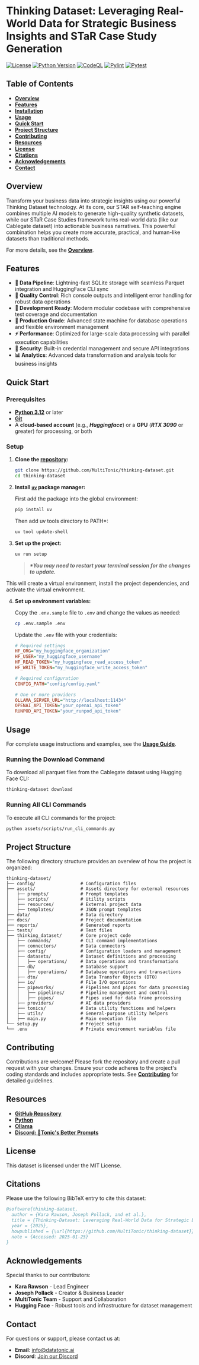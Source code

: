 # Thinking Dataset: Leveraging Real-World Data for Strategic Business Insights and STaR Case Study Generation

[![License](https://img.shields.io/github/license/MultiTonic/thinking-dataset)](LICENSE)
[![Python Version](https://img.shields.io/badge/python-3.12%2B-blue)](https://www.python.org/downloads/)
[![CodeQL](https://github.com/MultiTonic/thinking-dataset/actions/workflows/github-code-scanning/codeql/badge.svg)](https://github.com/MultiTonic/thinking-dataset/actions/workflows/github-code-scanning/codeql)
[![Pylint](https://github.com/MultiTonic/thinking-dataset/actions/workflows/pylint.yml/badge.svg?branch=main)](https://github.com/MultiTonic/thinking-dataset/actions/workflows/pylint.yml)
[![Pytest](https://github.com/MultiTonic/thinking-dataset/actions/workflows/pytest.yml/badge.svg)](https://github.com/MultiTonic/thinking-dataset/actions/workflows/pytest.yml)

## Table of Contents

- [**Overview**](#overview)
- [**Features**](#features)
- [**Installation**](#installation)
- [**Usage**](#usage)
- [**Quick Start**](#quick-start)
- [**Project Structure**](#project-structure)
- [**Contributing**](#contributing)
- [**Resources**](#resources)
- [**License**](#license)
- [**Citations**](#citations)
- [**Acknowledgements**](#acknowledgements)
- [**Contact**](#contact)

## Overview

Transform your business data into strategic insights using our powerful Thinking Dataset technology. At its core, our STAR self-teaching engine combines multiple AI models to generate high-quality synthetic datasets, while our STaR Case Studies framework turns real-world data (like our Cablegate dataset) into actionable business narratives. This powerful combination helps you create more accurate, practical, and human-like datasets than traditional methods.

For more details, see the [**Overview**](docs/00_OVERVIEW.md).

## Features

- **🔄 Data Pipeline**: Lightning-fast SQLite storage with seamless Parquet integration and HuggingFace CLI sync
- **🎯 Quality Control**: Rich console outputs and intelligent error handling for robust data operations
- **🔧 Development Ready**: Modern modular codebase with comprehensive test coverage and documentation
- **🚀 Production Grade**: Advanced state machine for database operations and flexible environment management
- **⚡ Performance**: Optimized for large-scale data processing with parallel execution capabilities
- **🔐 Security**: Built-in credential management and secure API integrations
- **📊 Analytics**: Advanced data transformation and analysis tools for business insights

## Quick Start

### Prerequisites

- [**Python 3.12**](https://www.python.org/downloads/release/python-3128/) or later
- [**Git**](https://git-scm.com/)
- A **cloud-based account** (e.g., ***Huggingface***) or a **GPU** (***RTX 3090*** or greater) for processing, or both

### Setup

1. **Clone the [repository](https://github.com/MultiTonic/thinking-dataset.git):**

    ```bash
    git clone https://github.com/MultiTonic/thinking-dataset.git
    cd thinking-dataset
    ```

2. **Install [`uv`](https://docs.astral.sh/uv/) package manager:**

    First add the package into the global environment:
    ```bash
    pip install uv
    ```

    Then add uv tools directory to PATH*:
    ```bash
    uv tool update-shell
    ```

3. **Set up the project:**
    ```bash
    uv run setup
    ```

    >___*You may need to restart your terminal session for the changes to update.___

This will create a virtual environment, install the project dependencies, and activate the virtual environment.

4. **Set up environment variables:**

    Copy the `.env.sample` file to `.env` and change the values as needed:
    ```bash
    cp .env.sample .env
    ```

    Update the `.env` file with your credentials:
    ```ini
    # Required settings
    HF_ORG="my_huggingface_organization"
    HF_USER="my_huggingface_username"
    HF_READ_TOKEN="my_huggingface_read_access_token"
    HF_WRITE_TOKEN="my_huggingface_write_access_token"

    # Required configuration
    CONFIG_PATH="config/config.yaml"

    # One or more providers
    OLLAMA_SERVER_URL="http://localhost:11434"
    OPENAI_API_TOKEN="your_openai_api_token"
    RUNPOD_API_TOKEN="your_runpod_api_token"
    ```

## Usage

For complete usage instructions and examples, see the [**Usage Guide**](docs/05_USAGE.md).

### Running the Download Command

To download all parquet files from the Cablegate dataset using Hugging Face CLI:
```bash
thinking-dataset download
```

### Running All CLI Commands

To execute all CLI commands for the project:
```bash
python assets/scripts/run_cli_commands.py
```

## Project Structure

The following directory structure provides an overview of how the project is organized:

```
thinking-dataset/
├── config/                 # Configuration files
├── assets/                 # Assets directory for external resources
│   ├── prompts/            # Prompt templates
│   ├── scripts/            # Utility scripts
│   ├── resources/          # External project data
│   ├── templates/          # JSON prompt templates
├── data/                   # Data directory
├── docs/                   # Project documentation
├── reports/                # Generated reports
├── tests/                  # Test files
├── thinking_dataset/       # Core project code
│   ├── commands/           # CLI command implementations
│   ├── connectors/         # Data connectors
│   ├── config/             # Configuration loaders and management
│   ├── datasets/           # Dataset definitions and processing
│   │   ├── operations/     # Data operations and transformations
│   ├── db/                 # Database support
│   │   ├── operations/     # Database operations and transactions
│   ├── dto/                # Data Transfer Objects (DTO)
│   ├── io/                 # File I/O operations
│   ├── pipeworks/          # Pipelines and pipes for data processing
│   │   ├── pipelines/      # Pipeline management and control
│   │   ├── pipes/          # Pipes used for data frame processing
│   ├── providers/          # AI data providers
│   ├── tonics/             # Data utility functions and helpers
│   ├── utils/              # General-purpose utility helpers
│   ├── main.py             # Main execution file
└── setup.py                # Project setup
└── .env                    # Private environment variables file
```

## Contributing

Contributions are welcome! Please fork the repository and create a pull request with your changes. Ensure your code adheres to the project's coding standards and includes appropriate tests. See [**Contributing**](CONTRIBUTING.md) for detailed guidelines.

## Resources

- **[GitHub Repository](https://github.com/MultiTonic/thinking-dataset)**
- **[Python](https://www.python.org/downloads/)**
- **[Ollama](https://ollama.com/)**
- **[Discord: 🌟Tonic's Better Prompts](https://discord.gg/RgxcdVFjpz)**

## License

This dataset is licensed under the MIT License.

## Citations

Please use the following BibTeX entry to cite this dataset:

```bibtex
@software{thinking-dataset,
  author = {Kara Rawson, Joseph Pollack, and et al.},
  title = {Thinking-Dataset: Leveraging Real-World Data for Strategic Business Insights and STaR Case Study Generation},
  year = {2025},
  howpublished = {\url{https://github.com/MultiTonic/thinking-dataset}},
  note = {Accessed: 2025-01-25}
}
```

## Acknowledgements

Special thanks to our contributors:

- **Kara Rawson** - Lead Engineer
- **Joseph Pollack** - Creator & Business Leader
- **MultiTonic Team** - Support and Collaboration
- **Hugging Face** - Robust tools and infrastructure for dataset management

## Contact

For questions or support, please contact us at:

- **Email**: info@datatonic.ai
- **Discord**: [Join our Discord](https://discord.gg/RgxcdVFjpz)